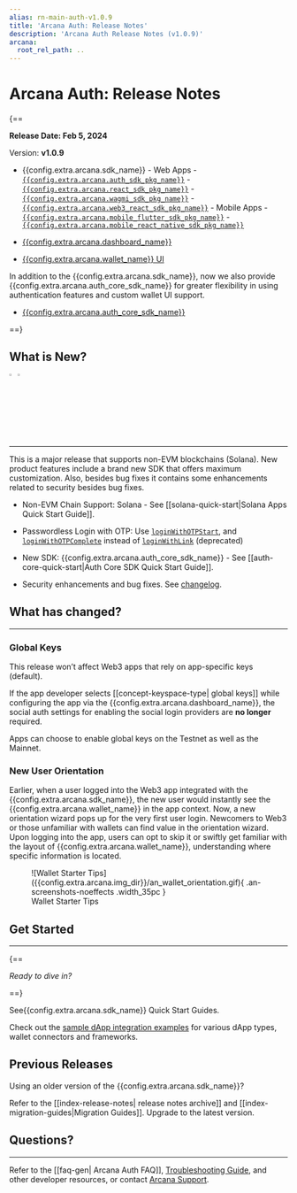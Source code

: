 ```yaml
---
alias: rn-main-auth-v1.0.9
title: 'Arcana Auth: Release Notes'
description: 'Arcana Auth Release Notes (v1.0.9)'
arcana:
  root_rel_path: ..
---
```


# Arcana Auth: Release Notes

{==

**Release Date: Feb 5, 2024**  

Version: **v1.0.9**

* {{config.extra.arcana.sdk_name}} 
      - Web Apps 
        - [`{{config.extra.arcana.auth_sdk_pkg_name}}`](https://www.npmjs.com/package/@arcana/auth) 
        - [`{{config.extra.arcana.react_sdk_pkg_name}}`](https://www.npmjs.com/package/@arcana/auth-react)
        - [`{{config.extra.arcana.wagmi_sdk_pkg_name}}`](https://www.npmjs.com/package/@arcana/auth-wagmi) 
        - [`{{config.extra.arcana.web3_react_sdk_pkg_name}}`](https://www.npmjs.com/package/@arcana/auth-web3-react)
      - Mobile Apps
        - [`{{config.extra.arcana.mobile_flutter_sdk_pkg_name}}`](https://pub.dev/packages/arcana_auth_flutter)
        - [`{{config.extra.arcana.mobile_react_native_sdk_pkg_name}}`](https://www.npmjs.com/package/@arcana/auth-react-native)

* [{{config.extra.arcana.dashboard_name}}](https://dashboard.arcana.network/)

* [{{config.extra.arcana.wallet_name}} UI](https://github.com/arcana-network/wallet-ui)

In addition to the {{config.extra.arcana.sdk_name}}, now we also provide {{config.extra.arcana.auth_core_sdk_name}} for greater flexibility in using authentication features and custom wallet UI support.

* [{{config.extra.arcana.auth_core_sdk_name}}](https://www.npmjs.com/package/@arcana/auth-core)

==}

## What is New?
<img src="{{config.extra.arcana.img_dir}}/icon_new_light.{{config.extra.arcana.img_png}}#only-light" alt="New icon" width="3%" /><img src="{{config.extra.arcana.img_dir}}/icon_new_dark.{{config.extra.arcana.img_png}}#only-dark" alt="New icon" width="3%" />

---

This is a major release that supports non-EVM blockchains (Solana). New product features include a brand new SDK that offers maximum customization. Also, besides bug fixes it contains some enhancements related to security besides bug fixes.

* Non-EVM Chain Support: Solana - See [[solana-quick-start|Solana Apps Quick Start Guide]].

* Passwordless Login with OTP: Use [`loginWithOTPStart`](https://authsdk-ref-guide.netlify.app/classes/authprovider#loginWithOTPStart), and [`loginWithOTPComplete`](https://authsdk-ref-guide.netlify.app/classes/authprovider#loginWithOTPComplete) instead of [`loginWithLink`](https://authsdk-ref-guide.netlify.app/classes/authprovider#loginWithLink) (deprecated)

* New SDK: {{config.extra.arcana.auth_core_sdk_name}} - See [[auth-core-quick-start|Auth Core SDK Quick Start Guide]].

* Security enhancements and bug fixes. See [changelog](https://github.com/arcana-network/auth/releases/tag/v{{config.extra.arcana.latest_version}}).

## What has changed?

---

### Global Keys

This release won’t affect Web3 apps that rely on app-specific keys (default).

If the app developer selects [[concept-keyspace-type| global keys]] while configuring the app via the {{config.extra.arcana.dashboard_name}}, the social auth settings for enabling the social login providers are **no longer** required.

Apps can choose to enable global keys on the Testnet as well as the Mainnet.

### New User Orientation

Earlier, when a user logged into the Web3 app integrated with the {{config.extra.arcana.sdk_name}}, the new user would instantly see the {{config.extra.arcana.wallet_name}} in the app context. Now, a new orientation wizard pops up for the very first user login. Newcomers to Web3 or those unfamiliar with wallets can find value in the orientation wizard. Upon logging into the app, users can opt to skip it or swiftly get familiar with the layout of {{config.extra.arcana.wallet_name}}, understanding where specific information is located.

<figure markdown="span">
  ![Wallet Starter Tips]({{config.extra.arcana.img_dir}}/an_wallet_orientation.gif){ .an-screenshots-noeffects .width_35pc }
  <figcaption>Wallet Starter Tips</figcaption>
</figure>

## Get Started

---

{==

*Ready to dive in?* 

==}

See{{config.extra.arcana.sdk_name}} Quick Start Guides.

Check out the [sample dApp integration examples](https://github.com/arcana-network/auth-examples) for various dApp types, wallet connectors and frameworks.

## Previous Releases

Using an older version of the {{config.extra.arcana.sdk_name}}?

Refer to the [[index-release-notes| release notes archive]] and [[index-migration-guides|Migration Guides]]. Upgrade to the latest version.

## Questions? 

---

Refer to the [[faq-gen| Arcana Auth FAQ]], [Troubleshooting Guide]({{page.meta.arcana.root_rel_path}}/troubleshooting.md), and other developer resources, or contact [Arcana Support]({{page.meta.arcana.root_rel_path}}/support/index.md).